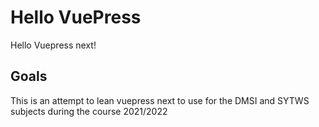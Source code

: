 # Hello VuePress

Hello Vuepress next!

## Goals

This is an attempt to lean vuepress next to use for the DMSI and SYTWS subjects during the course 2021/2022
